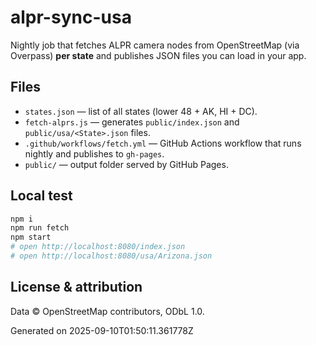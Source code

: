 # alpr-sync-usa

Nightly job that fetches ALPR camera nodes from OpenStreetMap (via Overpass) **per state** and publishes JSON files you can load in your app.

## Files
- `states.json` — list of all states (lower 48 + AK, HI + DC).
- `fetch-alprs.js` — generates `public/index.json` and `public/usa/<State>.json` files.
- `.github/workflows/fetch.yml` — GitHub Actions workflow that runs nightly and publishes to `gh-pages`.
- `public/` — output folder served by GitHub Pages.

## Local test
```bash
npm i
npm run fetch
npm start
# open http://localhost:8080/index.json
# open http://localhost:8080/usa/Arizona.json
```

## License & attribution
Data © OpenStreetMap contributors, ODbL 1.0.

Generated on 2025-09-10T01:50:11.361778Z
